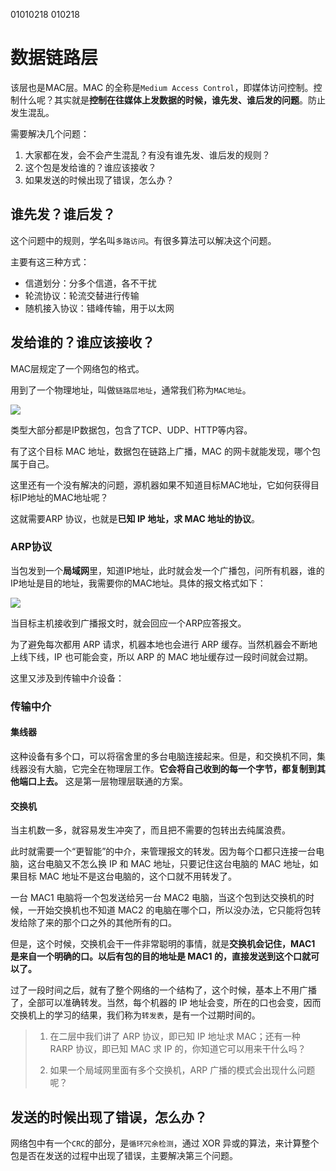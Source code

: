   
  01010218
  010218
  # 数据链路层

该层也是MAC层。MAC 的全称是`Medium Access Control`，即媒体访问控制。控制什么呢？其实就是**控制在往媒体上发数据的时候，谁先发、谁后发的问题**。防止发生混乱。

需要解决几个问题：

1. 大家都在发，会不会产生混乱？有没有谁先发、谁后发的规则？
2. 这个包是发给谁的？谁应该接收？
3. 如果发送的时候出现了错误，怎么办？

## 谁先发？谁后发？

这个问题中的规则，学名叫`多路访问`。有很多算法可以解决这个问题。

主要有这三种方式：

- 信道划分：分多个信道，各不干扰
- 轮流协议：轮流交替进行传输
- 随机接入协议：错峰传输，用于以太网


## 发给谁的？谁应该接收？

MAC层规定了一个网络包的格式。

用到了一个物理地址，叫做`链路层地址`，通常我们称为`MAC地址`。

![](https://cdn.jsdelivr.net/gh/Merlin218/image-storage/picGo/202209191120189.png)

类型大部分都是IP数据包，包含了TCP、UDP、HTTP等内容。

有了这个目标 MAC 地址，数据包在链路上广播，MAC 的网卡就能发现，哪个包属于自己。

这里还有一个没有解决的问题，源机器如果不知道目标MAC地址，它如何获得目标IP地址的MAC地址呢？

这就需要ARP 协议，也就是**已知 IP 地址，求 MAC 地址的协议**。

### ARP协议

当包发到一个**局域网**里，知道IP地址，此时就会发一个广播包，问所有机器，谁的IP地址是目的地址，我需要你的MAC地址。具体的报文格式如下：

![](https://cdn.jsdelivr.net/gh/Merlin218/image-storage/picGo/202209191133482.png)

当目标主机接收到广播报文时，就会回应一个ARP应答报文。

为了避免每次都用 ARP 请求，机器本地也会进行 ARP 缓存。当然机器会不断地上线下线，IP 也可能会变，所以 ARP 的 MAC 地址缓存过一段时间就会过期。

这里又涉及到传输中介设备：

### 传输中介

#### 集线器

这种设备有多个口，可以将宿舍里的多台电脑连接起来。但是，和交换机不同，集线器没有大脑，它完全在物理层工作。**它会将自己收到的每一个字节，都复制到其他端口上去。** 这是第一层物理层联通的方案。

#### 交换机

当主机数一多，就容易发生冲突了，而且把不需要的包转出去纯属浪费。

此时就需要一个“更智能”的中介，来管理报文的转发。因为每个口都只连接一台电脑，这台电脑又不怎么换 IP 和 MAC 地址，只要记住这台电脑的 MAC 地址，如果目标 MAC 地址不是这台电脑的，这个口就不用转发了。

一台 MAC1 电脑将一个包发送给另一台 MAC2 电脑，当这个包到达交换机的时候，一开始交换机也不知道 MAC2 的电脑在哪个口，所以没办法，它只能将包转发给除了来的那个口之外的其他所有的口。

但是，这个时候，交换机会干一件非常聪明的事情，就是**交换机会记住，MAC1 是来自一个明确的口。以后有包的目的地址是 MAC1 的，直接发送到这个口就可以了。**

过了一段时间之后，就有了整个网络的一个结构了，这个时候，基本上不用广播了，全部可以准确转发。当然，每个机器的 IP 地址会变，所在的口也会变，因而交换机上的学习的结果，我们称为`转发表`，是有一个过期时间的。

> 1. 在二层中我们讲了 ARP 协议，即已知 IP 地址求 MAC；还有一种 RARP 协议，即已知 MAC 求 IP 的，你知道它可以用来干什么吗？
> 
> 2. 如果一个局域网里面有多个交换机，ARP 广播的模式会出现什么问题呢？


## 发送的时候出现了错误，怎么办？

网络包中有一个`CRC`的部分，是`循环冗余检测`，通过 XOR 异或的算法，来计算整个包是否在发送的过程中出现了错误，主要解决第三个问题。
